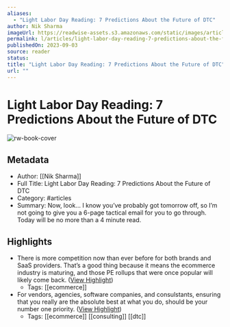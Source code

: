 ```yaml
---
aliases:
  - "Light Labor Day Reading: 7 Predictions About the Future of DTC"
author: Nik Sharma
imageUrl: https://readwise-assets.s3.amazonaws.com/static/images/article3.5c705a01b476.png
permalink: l/articles/light-labor-day-reading-7-predictions-about-the-future-of-dtc
publishedOn: 2023-09-03
source: reader
status: 
title: "Light Labor Day Reading: 7 Predictions About the Future of DTC"
url: ""
---
```

# Light Labor Day Reading: 7 Predictions About the Future of DTC

![rw-book-cover](https://readwise-assets.s3.amazonaws.com/static/images/article3.5c705a01b476.png)

## Metadata

- Author: [[Nik Sharma]]
- Full Title: Light Labor Day Reading: 7 Predictions About the Future of DTC
- Category: #articles
- Summary: Now, look… I know you’ve probably got tomorrow off, so I’m not going to give you a 6-page tactical email for you to go through. Today will be no more than a 4 minute read.

## Highlights

- There is more competition now than ever before for both brands and SaaS providers. That’s a good thing because it means the ecommerce industry is maturing, and those PE rollups that were once popular will likely come back. ([View Highlight](https://read.readwise.io/read/01h9gax0x34s72e094bje9kjm5))
    - Tags: [[ecommerce]]
- For vendors, agencies, software companies, and consulstants, ensuring that you really are the absolute best at what you do, should be your number one priority. ([View Highlight](https://read.readwise.io/read/01h9gaxxr6crmh1m2ybjnycx1j))
    - Tags: [[ecommerce]] [[consulting]] [[dtc]]
